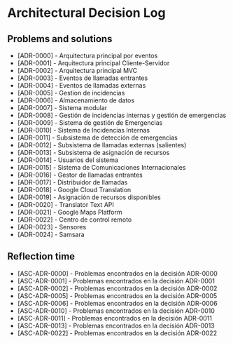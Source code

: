 # Architectural Decision Log

<!-- This log lists the architectural decisions for [project name]. -->

<!-- adrlog -- Regenerate the content by using "adr-log -i". You can install it via "npm install -g adr-log" -->

<!-- - [ADR-0000](0000-use-markdown-architectural-decision-records.md) - Use Markdown Architectural Decision Records -->

## Problems and solutions

- [ADR-0000] - Arquitectura principal por eventos
- [ADR-0001] - Arquitectura principal Cliente-Servidor
- [ADR-0002] - Arquitectura principal MVC
- [ADR-0003] - Eventos de llamadas entrantes
- [ADR-0004] - Eventos de llamadas externas
- [ADR-0005] - Gestion de incidencias
- [ADR-0006] - Almacenamiento de datos
- [ADR-0007] - Sistema modular
- [ADR-0008] - Gestión de incidencias internas y gestión de emergencias
- [ADR-0009] - Sistema de gestión de Emergencias
- [ADR-0010] - Sistema de Incidencias Internas
- [ADR-0011] - Subsistema de detección de emergencias
- [ADR-0012] - Subsistema de llamadas externas (salientes)
- [ADR-0013] - Subsistema de asignación de recursos
- [ADR-0014] - Usuarios del sistema
- [ADR-0015] - Sistema de Comunicaciones Internacionales
- [ADR-0016] - Gestor de llamadas entrantes
- [ADR-0017] - Distribuidor de llamadas
- [ADR-0018] - Google Cloud Translation
- [ADR-0019] - Asignación de recursos disponibles
- [ADR-0020] - Translator Text API
- [ADR-0021] - Google Maps Platform
- [ADR-0022] - Centro de control remoto
- [ADR-0023] - Sensores
- [ADR-0024] - Samsara

## Reflection time

- [ASC-ADR-0000] - Problemas encontrados en la decisión ADR-0000
- [ASC-ADR-0001] - Problemas encontrados en la decisión ADR-0001
- [ASC-ADR-0002] - Problemas encontrados en la decisión ADR-0002
- [ASC-ADR-0005] - Problemas encontrados en la decisión ADR-0005
- [ASC-ADR-0006] - Problemas encontrados en la decisión ADR-0006
- [ASC-ADR-0010] - Problemas encontrados en la decisión ADR-0010
- [ASC-ADR-0011] - Problemas encontrados en la decisión ADR-0011
- [ASC-ADR-0013] - Problemas encontrados en la decisión ADR-0013
- [ASC-ADR-0022] - Problemas encontrados en la decisión ADR-0022


<!-- adrlogstop -->

<!-- For new ADRs, please use [template.md](template.md) as basis.
More information on MADR is available at <https://adr.github.io/madr/>.
General information about architectural decision records is available at <https://adr.github.io/>. -->
